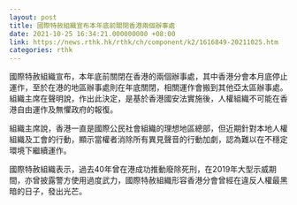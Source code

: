 ```yaml
---
layout: post
title: 國際特赦組織宣布本年底前關閉香港兩個辦事處
date: 2021-10-25 16:34:21.000000000 +08:00
link: https://news.rthk.hk/rthk/ch/component/k2/1616849-20211025.htm
categories: rthk
---
```


國際特赦組織宣布，本年底前關閉在香港的兩個辦事處，其中香港分會本月底停止運作，至於在港的地區辦事處則在年底關閉，相關運作會搬到其他亞太區辦事處。組織主席在聲明說，作出此決定，是基於香港國安法實施後，人權組織不可能在香港自由運作及無懼政府的報復。

組織主席說，香港一直是國際公民社會組織的理想地區總部，但近期針對本地人權組織及工會的行動，顯示當權者消除所有異見聲音的行動加劇，認為難以在不穩定環境下繼續運作。

國際特赦組織表示，過去40年曾在港成功推動廢除死刑，在2019年大型示威期間，亦曾披露警方使用過度武力，國際特赦組織形容香港分會曾經在違反人權最黑暗的日子，發出光芒。　
